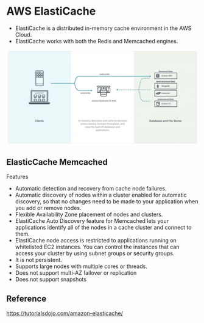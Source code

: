 # AWS ElastiCache

- ElastiCache is a distributed in-memory cache environment in the AWS Cloud.
- ElastiCache works with both the Redis and Memcached engines.

![Alt text](images/elasticache.png)




## ElasticCache Memcached

Features
- Automatic detection and recovery from cache node failures.
- Automatic discovery of nodes within a cluster enabled for automatic discovery, so that no changes need to be made to your application when you add or remove nodes.
- Flexible Availability Zone placement of nodes and clusters.
- ElastiCache Auto Discovery feature for Memcached lets your applications identify all of the nodes in a cache cluster and connect to them.
- ElastiCache node access is restricted to applications running on whitelisted EC2 instances. You can control the instances that can access your cluster by using subnet groups or security groups.
- It is not persistent.
- Supports large nodes with multiple cores or threads.
- Does not support multi-AZ failover or replication
- Does not support snapshots


## Reference

https://tutorialsdojo.com/amazon-elasticache/



